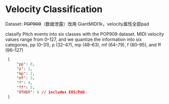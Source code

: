 # Velocity Classification

Dataset: ~~POP909~~（数据泄露）改用  GiantMIDI1k，velocity属性全部pad

classify Pitch events into six classes with the POP909 dataset. MIDI velocity values range from 0–127, and we quantize the information into six categories, pp (0–31), p (32–47), mp (48–63), mf (64–79), f (80–95), and ff (96–127)

   ```json
    {
        "pp": 0,
        "p": 1,
        "mp": 2,
        "mf": 3,
        "f": 4,
        "ff": 5,
        "OTHER": 6 // includes EOS/PAD
    }
   ```
